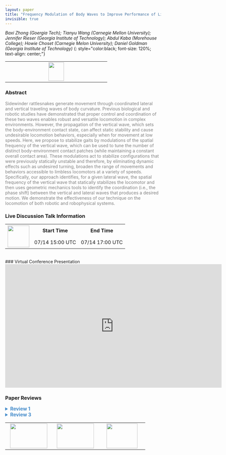 ```yaml
---
layout: paper
title: "Frequency Modulation of Body Waves to Improve Performance of Limbless Robots"
invisible: true
---
```

*Baxi Zhong (Goergia Tech); Tianyu Wang (Carnegie Mellon University); Jennifer Rieser (Georgia Institute of Technology); Abdul Kaba (Morehouse College); Howie Choset (Carnegie Melon University); Daniel Goldman (Georgia Institute of Technology)*
{: style="color:black; font-size: 120%; text-align: center;"}

<table width="20%"> <tr>
<td style="width: 20%; text-align: center;"><a href="http://www.roboticsproceedings.org/rss16/p013.pdf"><img src="{{ site.baseurl }}/images/paper_link.png"
width = "50"  height = "60"/> </a> </td>

</tr></table>

### Abstract
<html><p style="color:gray; font-size: 100%; text-align: justified;">
Sidewinder rattlesnakes generate movement through coordinated lateral and vertical traveling waves of body curvature. Previous biological and robotic studies have demonstrated that proper control and coordination of these two waves enables robust and versatile locomotion in complex environments. However, the propagation of the vertical wave, which sets the body-environment contact state, can affect static stability and cause undesirable locomotion behaviors, especially when for movement at low speeds. Here, we propose to stabilize gaits by modulations of the spatial frequency of the vertical wave, which can be used to tune the number of distinct body-environment contact patches (while maintaining a constant overall contact area). These modulations act to stabilize configurations that were previously statically unstable and therefore, by eliminating dynamic effects such as undesired turning, broaden the range of movements and behaviors accessible to limbless locomotors at a variety of speeds. Specifically, our approach identifies, for a given lateral wave, the spatial frequency of the vertical wave that statically stabilizes the locomotor and then uses geometric mechanics tools to identify the coordination (i.e., the phase shift) between the vertical and lateral waves that produces a desired motion. We demonstrate the effectiveness of our technique on the locomotion of both robotic and robophysical systems. 
</p></html>

### Live Discussion Talk Information
<html>
<table width="50%">
<tr> <th rowspan="2"><a href="https://pheedloop.com/rss2020/virtual/"><img src="{{ site.baseurl }}/images/pheedloop_link.png" width = "70"  height = "70"/> </a> </th> <th> Start Time </th> <th> End Time </th> </tr>
<tr> <td> 07/14 15:00 UTC </td><td> 07/14 17:00 UTC </td></tr>
</table> <br> </html>
### Virtual Conference Presentation
<iframe width="700" height="400" src="https://www.youtube.com/embed/u4r32OxXnCA" frameborder="0" allow="accelerometer; autoplay; encrypted-media; gyroscope; picture-in-picture" allowfullscreen></iframe>

### Paper Reviews
<details><summary style="font-size:110%; color:#438BCA; cursor: pointer;"><b> Review 1</b></summary>
<p style="color:gray; font-size: 100%; text-align: justified; white-space: pre-line">
The authors describe and implement a gait for sidewinding snake robots to enhance directional stability by improving static stability with vertical wave modulation. Gaits are tested over a variety of spatial frequency ratios and temporal frequencies, in two different robots, and the results evaluated in terms of open-loop directional stability. The gaits are simulated, and the model is used to evaluate stability, with predictions compared to the experimental results.

Trial counts should be included in figures or their captions (figs 5-7). It would also be helpful to have a visual indication of which robot (or simulation) is being used plotted in each of the figures.

How certain are the authors that the static stability accounts for all of the locomotion discrepancies? It would be helpful to have a statistical measure of the correlation (e.g. between the two fig 4 panels), rather than a qualitative inference. It would also improve confidence to address/eliminate other possible experimental/simulation fidelity effects, for example:
- How well does the actual gait of the robot follow the prescribed gait in terms of joint angles at different speeds/wavelengths (especially important given the use of a series elastic actuator in one system)? 
- The model omits inertia but the authors acknowledge its importance, can a sense of the size of the inertial forces vs. temporal frequency be given?
- How well is friction predicted? The robophysical model looks to have a variety of contact surfaces. 
These sorts of things would be useful to have information on when evaluating the data.

The only performance measure the authors consider is directional stability, I think expanding the evaluation could be beneficial. Things such as joint work / cost of transport?

The authors could also look at robustness more in the context of external perturbations - what does the robot performance look like on uneven hard ground, or over a small obstacle? The definition of robustness as directional stability is a little narrow to me.

"...careful manipulation and protection of motor modules are required." Some elaboration on this point would be good, i.e. what is the specific deficiency of the dynamixel robot? Why could the more sophisticated robot not be used for all trials? The authors should show a pair of equivalent trials with both robots side by side so how comparable they are is clear

This is a semantic point, but the distinction the authors are making between robotic and robophysical systems is not clear to me. To my mind the difference is mainly to due with the intended purpose (i.e. applied robotics vs. physical modelling). Here the robots are used in the same way and to the same purpose.

The paper is well written and easy to follow. This is very minor but the paper would read more comfortably if the figures were better positioned relative to their references in the text, particularly the results plots.

</p> </details>

<details><summary style="font-size:110%; color:#438BCA; cursor: pointer;"><b> Review 3</b></summary>
<p style="color:gray; font-size: 100%; text-align: justified; white-space: pre-line">
This paper does a good job to present the problem being solved, the current state of work in the field, as well as the contributions made with this work. Limbless, snake-like robots currently seem to suffer from undesireable motions. The authors use geometric mechanics to stabilize the robot for controlled, desirable lateral and rotational movements, which they validate on 2 separate robotic systems. 

The paper is well-written and easy to follow. Section 2 presents a succinct description of sidewinder locomotion and the geometric mechanics that are used throughout the rest of the paper to analyze and control the system, which is important for the clarity of the paper and in particular for readers that may not be as familiar with the background work. Figures clearly convey the methods used and their effects on the system. However, while stated in the Results section and shown in the accompanying video, the final results showing the dependency of the frequency on the gait performance could be shown through a series of time-lapse images in the paper directly. There is plenty of space to do this and would be a good addition to make the paper more self contained and not rely on the video to demonstrate the success of the robot. 

A study into the frequency of contact sequences to take advantage of both static and dynamic stability is significant in that it can be extended to other systems that use similar principles for control. For example, the same principles are present in legged systems such as bipeds and quadrupeds where gaits are rarely statically stable and require a minimum contact switching frequency for underactuated control modes in order to prevent it from falling over. Work looking at the concept of "dynamic stability" is important and methods to analyze systems that can move in a controlled manner even during temporarily underactuated systems is necessary to create robots capable of being controlled while executing dynamic maneuvers. This work addresses both high speed movements, as well as stable low speed movements.
</p> </details>

<table width="100%"><tr><td style="width: 30%; text-align: center;"><a href="{{ site.baseurl }}/program/papers/12"> <img src="{{ site.baseurl }}/images/previous_icon.png" width = "120"  height = "80"/> </a> </td>

<td style="width: 30%; text-align: center;"><a href="{{ site.baseurl }}/program/papers"> <img src="{{ site.baseurl }}/images/overview_icon.png" width = "120"  height = "80"/> </a> </td> 

<td style="width: 30%; text-align: center;"><a href="{{ site.baseurl }}/program/papers/14"> <img src="{{ site.baseurl }}/images/next_icon.png" width = "100"  height = "80"/> </a> </td> 

</tr></table>

